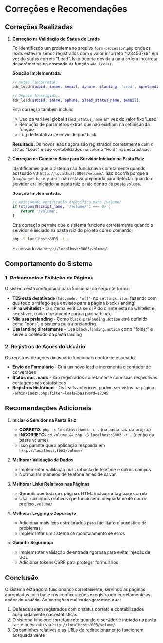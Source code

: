 # Correções e Recomendações

## Correções Realizadas

1. **Correção na Validação de Status de Leads**

   Foi identificado um problema no arquivo `form-processor.php` onde os leads estavam sendo registrados com o valor incorreto "123456789" em vez do status correto "Lead". Isso ocorria devido a uma ordem incorreta de parâmetros na chamada da função `add_lead()`.

   **Solução Implementada:**
   ```php
   // Antes (incorreto):
   add_lead($subid, $name, $email, $phone, $landing, 'Lead', $prelanding);
   
   // Depois (corrigido):
   add_lead($subid, $name, $phone, $lead_status_name, $email);
   ```

   Esta correção também incluiu:
   - Uso da variável global `$lead_status_name` em vez do valor fixo 'Lead'
   - Remoção de parâmetros extras que não existiam na definição da função
   - Log de tentativa de envio de postback

   **Resultado:** Os novos leads agora são registrados corretamente com o status "Lead" e são contabilizados na coluna "Hold" nas estatísticas.

2. **Correção no Caminho Base para Servidor Iniciado na Pasta Raiz**

   Identificamos que o sistema não funcionava corretamente quando acessado via `http://localhost:8003/volume/`. Isso ocorria porque a função `get_base_path()` não estava preparada para detectar quando o servidor era iniciado na pasta raiz e não dentro da pasta `volume`.

   **Solução Implementada:**
   ```php
   // Adicionado verificação específica para /volume/
   if (strpos($script_name, '/volume/') === 0) {
       return '/volume';
   }
   ```

   Esta correção permite que o sistema funcione corretamente quando o servidor é iniciado na pasta raiz do projeto com o comando:
   ```bash
   php -S localhost:8003 -t .
   ```
   
   E acessado via `http://localhost:8003/volume/`.

## Comportamento do Sistema

### 1. Roteamento e Exibição de Páginas

O sistema está configurado para funcionar da seguinte forma:

- **TDS está desativado** (`tds.mode: "off"`) no `settings.json`, fazendo com que todo o tráfego seja enviado para a página black (landing)
- **IP na whitelist** - O sistema verifica se o IP do cliente está na whitelist e, se estiver, envia diretamente para a página black
- **Não usa prelanding** - Como `black.prelanding.action` está definido como "none", o sistema pula a prelanding
- **Usa landing diretamente** - Usa `black.landing.action` como "folder" e serve o conteúdo da pasta landing

### 2. Registros de Ações do Usuário

Os registros de ações do usuário funcionam conforme esperado:

- **Envio de Formulário** - Cria um novo lead e incrementa o contador de conversões
- **Status dos Leads** - São registrados corretamente com suas respectivas contagens nas estatísticas
- **Registros Históricos** - Os leads anteriores podem ser vistos na página `/admin/index.php?filter=leads&password=12345`

## Recomendações Adicionais

1. **Iniciar o Servidor na Pasta Raiz**
   - **CORRETO:** `php -S localhost:8003 -t .` (na pasta raiz do projeto)
   - **INCORRETO:** `cd volume && php -S localhost:8003 -t .` (dentro da pasta volume)
   - Isso garante que a aplicação responda em `http://localhost:8003/volume/`

2. **Melhorar Validação de Dados**
   - Implementar validação mais robusta de telefone e outros campos
   - Normalizar números de telefone antes de salvar

3. **Melhorar Links Relativos nas Páginas**
   - Garantir que todas as páginas HTML incluam a tag base correta
   - Usar caminhos relativos que funcionem adequadamente com o prefixo `/volume/`

4. **Melhorar Logging e Depuração**
   - Adicionar mais logs estruturados para facilitar o diagnóstico de problemas
   - Implementar um sistema de monitoramento de erros

5. **Garantir Segurança**
   - Implementar validação de entrada rigorosa para evitar injeção de SQL
   - Adicionar tokens CSRF para proteger formulários

## Conclusão

O sistema está agora funcionando corretamente, servindo as páginas apropriadas com base nas configurações e registrando corretamente as ações do usuário. As correções realizadas garantem que:

1. Os leads sejam registrados com o status correto e contabilizados adequadamente nas estatísticas
2. O sistema funcione corretamente quando o servidor é iniciado na pasta raiz e acessado via `http://localhost:8003/volume/`
3. Os caminhos relativos e as URLs de redirecionamento funcionem adequadamente 